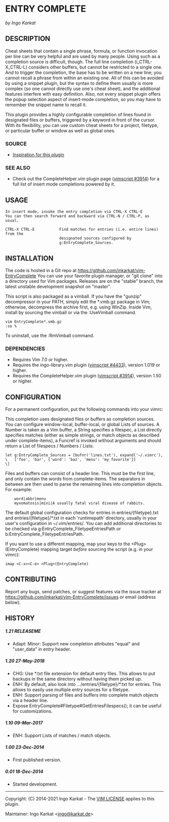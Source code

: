 ENTRY COMPLETE
===============================================================================
_by Ingo Karkat_

DESCRIPTION
------------------------------------------------------------------------------

Cheat sheets that contain a single phrase, formula, or function invocation per
line can be very helpful and are used by many people. Using such as a
completion source is difficult, though. The full line completion
(i\_CTRL-X\_CTRL-L) considers other buffers, but cannot be restricted to a
single one. And to trigger the completion, the base has to be written on a new
line; you cannot recall a phrase from within an existing one. All of this can
be avoided by using a snippet plugin, but the syntax to define them usually is
more complex (so one cannot directly use one's cheat sheet), and the
additional features interfere with easy definition. Also, not every snippet
plugin offers the popup selection aspect of insert-mode completion, so you may
have to remember the snippet name to recall it.

This plugin provides a highly configurable completion of lines found in
designated files or buffers, triggered by a keyword in front of the cursor.
With its flexibility, you can use custom cheat sheets for a project, filetype,
or particular buffer or window as well as global ones.

### SOURCE

- [Inspiration for this plugin](http://stackoverflow.com/questions/27539429/vim-snippet-phrase-dropdown-menu)

### SEE ALSO

- Check out the CompleteHelper.vim plugin page ([vimscript #3914](http://www.vim.org/scripts/script.php?script_id=3914)) for a full
  list of insert mode completions powered by it.

USAGE
------------------------------------------------------------------------------

    In insert mode, invoke the entry completion via CTRL-X CTRL-E
    You can then search forward and backward via CTRL-N / CTRL-P, as usual.

    CTRL-X CTRL-E           Find matches for entries (i.e. entire lines) from the
                            designated sources configured by
                            g:EntryComplete_Sources.

INSTALLATION
------------------------------------------------------------------------------

The code is hosted in a Git repo at
    https://github.com/inkarkat/vim-EntryComplete
You can use your favorite plugin manager, or "git clone" into a directory used
for Vim packages. Releases are on the "stable" branch, the latest unstable
development snapshot on "master".

This script is also packaged as a vimball. If you have the "gunzip"
decompressor in your PATH, simply edit the \*.vmb.gz package in Vim; otherwise,
decompress the archive first, e.g. using WinZip. Inside Vim, install by
sourcing the vimball or via the :UseVimball command.

    vim EntryComplete*.vmb.gz
    :so %

To uninstall, use the :RmVimball command.

### DEPENDENCIES

- Requires Vim 7.0 or higher.
- Requires the ingo-library.vim plugin ([vimscript #4433](http://www.vim.org/scripts/script.php?script_id=4433)), version 1.019 or
  higher.
- Requires the CompleteHelper.vim plugin ([vimscript #3914](http://www.vim.org/scripts/script.php?script_id=3914)), version 1.50 or
  higher.

CONFIGURATION
------------------------------------------------------------------------------

For a permanent configuration, put the following commands into your vimrc:

This completion uses designated files or buffers as completion sources. You
can configure window-local, buffer-local, or global Lists of sources. A Number
is taken as a Vim buffer, a String specifies a filespec, a List directly
specifies matches (either as simple strings, or match objects as described
under complete-items), a Funcref is invoked without arguments and should
return a List of filespecs / Numbers / Lists:

    let g:EntryComplete_Sources = [bufnr('lines.txt'), expand('~/.vimrc'),
    \   ['foo', 'bar', {'word': 'baz', 'menu': 'my favorite'}]
    \]

Files and buffers can consist of a header line. This must be the first line,
and only contain the words from complete-items. The separators in between
are then used to parse the remaining lines into completion objects. For
example:
```
    word|abbr|menu
    myxomatosis|mixi|A usually fatal viral disease of rabbits.
```

The default global configuration checks for entries in entries/{filetype}.txt
and entries/{filetype}/\*.txt in each 'runtimepath' directory, usually in your
user's configuration in ~/.vim/entries/.
You can add additional directories to be checked via
g:EntryComplete\_FiletypeEntriesPath or b:EntryComplete\_FiletypeEntriesPath.

If you want to use a different mapping, map your keys to the
&lt;Plug&gt;(EntryComplete) mapping target _before_ sourcing the script
(e.g. in your vimrc):

    imap <C-x><C-e> <Plug>(EntryComplete)

CONTRIBUTING
------------------------------------------------------------------------------

Report any bugs, send patches, or suggest features via the issue tracker at
https://github.com/inkarkat/vim-EntryComplete/issues or email (address below).

HISTORY
------------------------------------------------------------------------------

##### 1.21    RELEASEME
- Adapt: Minor: Support new completion attributes "equal" and "user\_data" in
  entry header.

##### 1.20    27-May-2018
- CHG: Use \*.txt file extension for default entry files. This allows to put
  backups in the same directory without having them picked up.
- ENH: By default, also look into .../entries/{filetype}/\*.txt for entries.
  This allows to easily use multiple entry sources for a filetype.
- ENH: Support parsing of files and buffers into complete match objects via a
  header line.
- Expose EntryComplete#Filetype#GetEntriesFilespecs(); it can be useful for
  customizations.

##### 1.10    09-Mar-2017
- ENH: Support Lists of matches / match objects.

##### 1.00    23-Dec-2014
- First published version.

##### 0.01    18-Dec-2014
- Started development.

------------------------------------------------------------------------------
Copyright: (C) 2014-2021 Ingo Karkat -
The [VIM LICENSE](http://vimdoc.sourceforge.net/htmldoc/uganda.html#license) applies to this plugin.

Maintainer:     Ingo Karkat &lt;ingo@karkat.de&gt;
